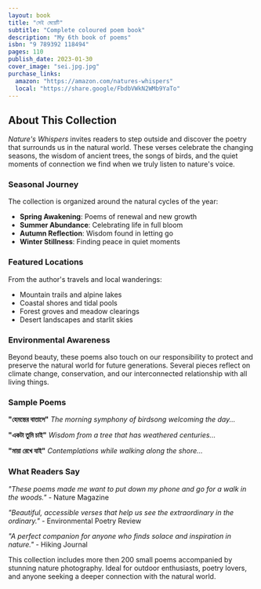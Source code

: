 ```yaml
---
layout: book
title: "সেই মেয়েটি"  
subtitle: "Complete coloured poem book"
description: "My 6th book of poems"
isbn: "9 789392 118494" 
pages: 110
publish_date: 2023-01-30
cover_image: "sei.jpg.jpg"
purchase_links:
  amazon: "https://amazon.com/natures-whispers"
  local: "https://share.google/FbdbVWkN2WMb9YaTo"
---
```


## About This Collection

*Nature's Whispers* invites readers to step outside and discover the poetry that surrounds us in the natural world. These verses celebrate the changing seasons, the wisdom of ancient trees, the songs of birds, and the quiet moments of connection we find when we truly listen to nature's voice.

### Seasonal Journey

The collection is organized around the natural cycles of the year:

- **Spring Awakening**: Poems of renewal and new growth  
- **Summer Abundance**: Celebrating life in full bloom
- **Autumn Reflection**: Wisdom found in letting go
- **Winter Stillness**: Finding peace in quiet moments

### Featured Locations

From the author's travels and local wanderings:

- Mountain trails and alpine lakes
- Coastal shores and tidal pools  
- Forest groves and meadow clearings
- Desert landscapes and starlit skies

### Environmental Awareness

Beyond beauty, these poems also touch on our responsibility to protect and preserve the natural world for future generations. Several pieces reflect on climate change, conservation, and our interconnected relationship with all living things.

### Sample Poems

**"হেমন্তের বাতাসে"**
*The morning symphony of birdsong welcoming the day...*

**"একটা তুমি চাই"**
*Wisdom from a tree that has weathered centuries...*  

**"মায়া রেখে যাই"**
*Contemplations while walking along the shore...*

### What Readers Say

*"These poems made me want to put down my phone and go for a walk in the woods."* - Nature Magazine

*"Beautiful, accessible verses that help us see the extraordinary in the ordinary."* - Environmental Poetry Review

*"A perfect companion for anyone who finds solace and inspiration in nature."* - Hiking Journal

This collection includes more then 200 small poems accompanied by stunning nature photography. Ideal for outdoor enthusiasts, poetry lovers, and anyone seeking a deeper connection with the natural world.